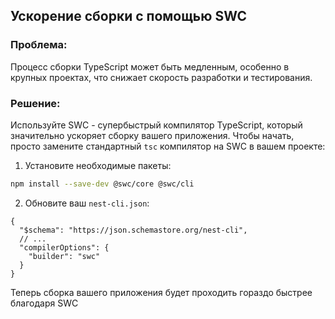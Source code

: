 ## Ускорение сборки с помощью SWC

### Проблема:

Процесс сборки TypeScript может быть медленным, особенно в крупных проектах, что снижает скорость разработки и тестирования.

### Решение:

Используйте SWC - супербыстрый компилятор TypeScript, который значительно ускоряет сборку вашего приложения. Чтобы начать, просто замените стандартный `tsc` компилятор на SWC в вашем проекте:

1. Установите необходимые пакеты:

```bash
npm install --save-dev @swc/core @swc/cli
```

2. Обновите ваш `nest-cli.json`:

```jsonc
{
  "$schema": "https://json.schemastore.org/nest-cli",
  // ...
  "compilerOptions": {
    "builder": "swc"
  }
}
```

Теперь сборка вашего приложения будет проходить гораздо быстрее благодаря SWC
